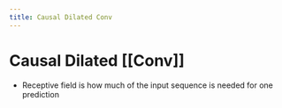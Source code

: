 ```yaml
---
title: Causal Dilated Conv
---
```


# Causal Dilated [[Conv]]
- Receptive field is how much of the input sequence is needed for one prediction






























